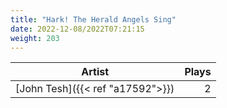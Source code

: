 ```yaml
---
title: "Hark! The Herald Angels Sing"
date: 2022-12-08/2022T07:21:15
weight: 203
---
```




 Artist | Plays 
----- | -----:
[John Tesh]({{< ref "a17592">}}) | 2
